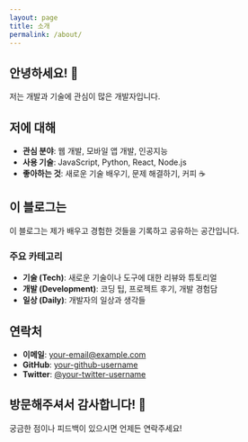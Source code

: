 ```yaml
---
layout: page
title: 소개
permalink: /about/
---
```


## 안녕하세요! 👋

저는 개발과 기술에 관심이 많은 개발자입니다.

## 저에 대해

- **관심 분야**: 웹 개발, 모바일 앱 개발, 인공지능
- **사용 기술**: JavaScript, Python, React, Node.js
- **좋아하는 것**: 새로운 기술 배우기, 문제 해결하기, 커피 ☕

## 이 블로그는

이 블로그는 제가 배우고 경험한 것들을 기록하고 공유하는 공간입니다.

### 주요 카테고리

- **기술 (Tech)**: 새로운 기술이나 도구에 대한 리뷰와 튜토리얼
- **개발 (Development)**: 코딩 팁, 프로젝트 후기, 개발 경험담
- **일상 (Daily)**: 개발자의 일상과 생각들

## 연락처

- **이메일**: your-email@example.com
- **GitHub**: [your-github-username](https://github.com/your-github-username)
- **Twitter**: [@your-twitter-username](https://twitter.com/your-twitter-username)

## 방문해주셔서 감사합니다! 🙏

궁금한 점이나 피드백이 있으시면 언제든 연락주세요! 
